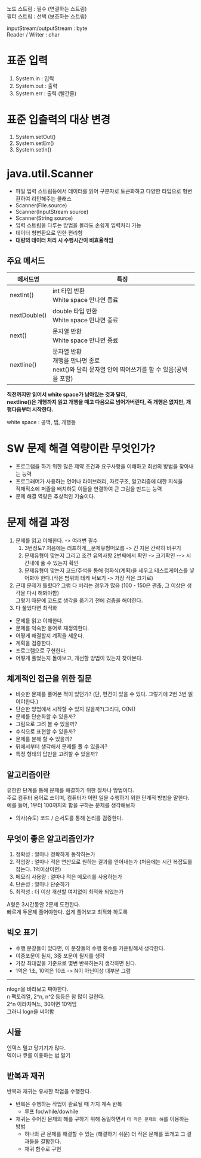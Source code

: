노드 스트림 : 필수 (연결하는 스트림)    
필터 스트림 : 선택 (보조하는 스트림)    
   
inputStream/outputStream : byte    
Reader / Writer : char     
   
# 표준 입력
 
1. System.in : 입력
2. System.out : 출력 
3. System.err : 출력 (빨간줄)  

# 표준 입출력의 대상 변경
  
1. System.setOut()   
2. System.setErr()  
3. System.setIn()   

# java.util.Scanner   
* 파일 입력 스트림등에서 데이터를 읽어 구분자로 토큰화하고 다양한 타입으로 형변환하여 리턴해주는 클래스      
* Scanner(File.source)        
* Scanner(InputStream source)      
* Scanner(String source)      
* 입력 스트림을 다루는 방법을 몰라도 손쉽게 입력처리 가능     
* 데이터 형변환으로 인한 편리함        
* **대량의 데이터 처리 시 수행시간이 비효율적임**        

## 주요 메서드 
|메서드명|특징|  
|-------|----|   
|nextInt()|int 타입 반환<br>White space 만나면 종료|  
|nextDouble()|double 타입 반환<br>White space 만나면 종료|    
|next()|문자열 반환<br>White space 만나면 종료|     
|nextline()|문자열 반환<br>개행을 만나면 종료<br>next()와 달리 문자열 안에 띄어쓰기를 할 수 있음(공백을 포함)|       
  
**직전까지만 읽어서 white space가 남아있는 것과 달리,**     
**nextline()은 개행까지 읽고 개행을 때고 다음으로 넘어가버린다, 즉 개행은 없지만, 개행다음부터 시작한다.**             
   
white space : 공백, 탭, 개행등   
  
# SW 문제 해결 역량이란 무엇인가?   
* 프로그램을 하기 위한 많은 제약 조건과 요구사항을 이해하고 최선의 방법을 찾아내는 능력     
* 프로그래머가 사용하는 언어나 라이브러리, 자료구조, 알고리즘에 대한 지식을            
적재적소에 퍼즐을 배치하듯 이들을 연결하여 큰 그림을 만드는 능력      
* 문제 해결 역량은 추상적인 기술이다.     

# 문제 해결 과정   
1. 문제를 읽고 이해한다. -> 여러번 필수          
    1. 3번정도? 처음에는 러프하게__문제유형떠오름 -> 긴 지문 간략히 바꾸기         
    2. 문제유형이 맞는지 그리고 조건 유의사항 2번째에서 확인 -> 크기확인 --> 시간내에 풀 수 있는지 확인                
    3. 문제유형이 맞는지 코드/주석을 통해 점화식(계획)을 세우고 테스트케이스를 넣어봐야 한다.(작은 범위의 테케 써보기 -> 가장 작은 크기로)            
2. 근데 문제가 틀렸다? 그럼 다 버리는 경우가 많음 (100 - 150은 괜춚, 그 이상은 생각을 다시 해봐야함)      
그렇기 때문에 코드로 생각을 옮기기 전에 검증을 해야한다.         
3. 다 풀었다면 최적화  

* 문제를 읽고 이해한다.  
* 문제를 익숙한 용어로 재정의한다.  
* 어떻게 해결할지 계획을 세운다.  
* 계획을 검증한다.  
* 프로그램으로 구현한다.  
* 어떻게 풀었는지 돌아보고, 개선할 방법이 있는지 찾아본다.   
  
## 체계적인 접근을 위한 질문 
* 비슷한 문제를 풀어본 적이 있던가? (단, 편견이 있을 수 있다. 그렇기에 2번 3번 읽어야한다.)    
* 단순한 방법에서 시작할 수 있지 않을까?(그리디, O(N))   
* 문제를 단순화할 수 있을까?    
* 그림으로 그려 볼 수 있을까?     
* 수식으로 표현할 수 있을까?    
* 문제를 분해 할 수 있을까?     
* 뒤에서부터 생각해서 문제를 풀 수 있을까?      
* 특정 형태의 답만을 고려할 수 있을까?      
 
## 알고리즘이란   
유한한 단계를 통해 문제를 해결하기 위한 절차나 방법이다.         
주로 컴퓨터 용어로 쓰이며, 컴퓨터가 어떤 일을 수행하기 위한 단계적 방법을 말한다.       
예를 들어, 1부터 100까지의 합을 구하는 문제를 생각해보자    
  
* 의사(슈도) 코드 / 순서도를 통해 논리를 검증한다.   

## 무엇이 좋은 알고리즘인가?   
  
1. 정확성 : 얼마나 정확하게 동작하는가         
2. 작업량 : 얼마나 적은 연산으로 원하는 결과를 얻어내는가 (처음에는 시간 복잡도를 잡는다. 1억이상이면)        
3. 메모리 사용량 : 얼마나 적은 메모리를 사용하는가      
4. 단순성 : 얼마나 단순하가       
5. 최적성 : 더 이상 개선할 여지없이 최적화 되었는가    
     
A형은 3시간동안 2문제 도전한다.       
빠르게 두문제 풀어야한다. 쉽게 풀어보고 최적화 하도록       
  
## 빅오 표기   
* 수행 문장들이 있다면, 이 문장들의 수행 횟수를 카운팅해서 생각한다.   
* 이중포문이 될지, 3중 포문이 될지를 생각
* 가장 최대값을 기준으로 몇번 반복하는지 생각하면 된다.  
* 1억은 1초, 10억은 10초 -> N이 아닌이상 대부분 그럼 
___  

nlogn을 바라보고 짜야한다.       
n 팩토리얼, 2^n, n^2 등등은 참 많이 걸린다.       
2^n 이라치며느, 30이면 10억임     
그러니 logn을 써야함        

## 시뮬
인덱스 밀고 당기기가 많다.  
덱이나 큐를 이용하는 법 알기
    
## 반복과 재귀       
반복과 재귀는 유사한 작업을 수행한다.   
* 반복은 수행하는 작업이 완료될 때 가지 계속 반복  
    * 루프 for/while/dowhile
* 재귀는 주어진 문제의 해를 구하기 위해 동일하면서 `더 작은 문제의 해`를 이용하는 방법    
    * 하나의 큰 문제를 해결할 수 있는 (해결하기 쉬운) 더 작은 문제를 쪼개고 그 결과들을 결합한다.   
    * 재귀 함수로 구현   
    


 
